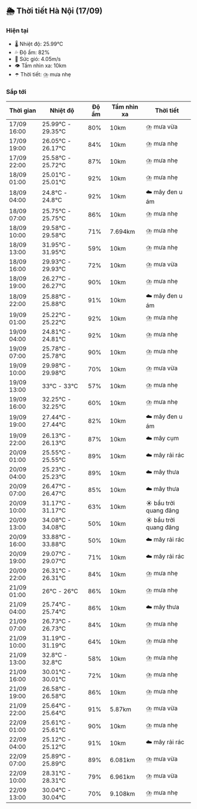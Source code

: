 ## 🌦️ Thời tiết Hà Nội (17/09)

### Hiện tại

- 🌡️ Nhiệt độ: 25.99℃
- 💦 Độ ẩm: 82%
- 💨 Sức gió: 4.05m/s
- 👁️ Tầm nhìn xa: 10km
- ☂️ Thời tiết: ⛈️ mưa nhẹ

### Sắp tới

| Thời gian | Nhiệt độ | Độ ẩm | Tầm nhìn xa | Thời tiết |
| --- | --- | --- | --- | --- |
| 17/09 16:00 | 25.99℃ - 29.35℃ | 80% | 10km | ⛈️ mưa vừa |
| 17/09 19:00 | 26.05℃ - 26.17℃ | 84% | 10km | ⛈️ mưa nhẹ |
| 17/09 22:00 | 25.58℃ - 25.72℃ | 87% | 10km | ⛈️ mưa nhẹ |
| 18/09 01:00 | 25.01℃ - 25.01℃ | 92% | 10km | ⛈️ mưa nhẹ |
| 18/09 04:00 | 24.8℃ - 24.8℃ | 92% | 10km | ☁️ mây đen u ám |
| 18/09 07:00 | 25.75℃ - 25.75℃ | 86% | 10km | ⛈️ mưa nhẹ |
| 18/09 10:00 | 29.58℃ - 29.58℃ | 71% | 7.694km | ⛈️ mưa nhẹ |
| 18/09 13:00 | 31.95℃ - 31.95℃ | 59% | 10km | ⛈️ mưa nhẹ |
| 18/09 16:00 | 29.93℃ - 29.93℃ | 72% | 10km | ⛈️ mưa vừa |
| 18/09 19:00 | 26.27℃ - 26.27℃ | 90% | 10km | ⛈️ mưa nhẹ |
| 18/09 22:00 | 25.88℃ - 25.88℃ | 91% | 10km | ☁️ mây đen u ám |
| 19/09 01:00 | 25.22℃ - 25.22℃ | 92% | 10km | ⛈️ mưa nhẹ |
| 19/09 04:00 | 24.81℃ - 24.81℃ | 92% | 10km | ⛈️ mưa nhẹ |
| 19/09 07:00 | 25.78℃ - 25.78℃ | 90% | 10km | ⛈️ mưa nhẹ |
| 19/09 10:00 | 29.98℃ - 29.98℃ | 70% | 10km | ⛈️ mưa vừa |
| 19/09 13:00 | 33℃ - 33℃ | 57% | 10km | ⛈️ mưa nhẹ |
| 19/09 16:00 | 32.25℃ - 32.25℃ | 60% | 10km | ⛈️ mưa nhẹ |
| 19/09 19:00 | 27.44℃ - 27.44℃ | 82% | 10km | ☁️ mây đen u ám |
| 19/09 22:00 | 26.13℃ - 26.13℃ | 87% | 10km | ☁️ mây cụm |
| 20/09 01:00 | 25.55℃ - 25.55℃ | 89% | 10km | ☁️ mây rải rác |
| 20/09 04:00 | 25.23℃ - 25.23℃ | 89% | 10km | ☁️ mây thưa |
| 20/09 07:00 | 26.47℃ - 26.47℃ | 85% | 10km | ☁️ mây thưa |
| 20/09 10:00 | 31.17℃ - 31.17℃ | 63% | 10km | ☀️ bầu trời quang đãng |
| 20/09 13:00 | 34.08℃ - 34.08℃ | 50% | 10km | ☀️ bầu trời quang đãng |
| 20/09 16:00 | 33.88℃ - 33.88℃ | 50% | 10km | ☁️ mây rải rác |
| 20/09 19:00 | 29.07℃ - 29.07℃ | 71% | 10km | ☁️ mây rải rác |
| 20/09 22:00 | 26.31℃ - 26.31℃ | 84% | 10km | ⛈️ mưa nhẹ |
| 21/09 01:00 | 26℃ - 26℃ | 86% | 10km | ⛈️ mưa nhẹ |
| 21/09 04:00 | 25.74℃ - 25.74℃ | 86% | 10km | ☁️ mây thưa |
| 21/09 07:00 | 26.73℃ - 26.73℃ | 84% | 10km | ⛈️ mưa nhẹ |
| 21/09 10:00 | 31.19℃ - 31.19℃ | 64% | 10km | ⛈️ mưa nhẹ |
| 21/09 13:00 | 32.8℃ - 32.8℃ | 58% | 10km | ⛈️ mưa nhẹ |
| 21/09 16:00 | 30.01℃ - 30.01℃ | 72% | 10km | ⛈️ mưa nhẹ |
| 21/09 19:00 | 26.58℃ - 26.58℃ | 86% | 10km | ⛈️ mưa nhẹ |
| 21/09 22:00 | 25.64℃ - 25.64℃ | 91% | 5.87km | ⛈️ mưa vừa |
| 22/09 01:00 | 25.61℃ - 25.61℃ | 90% | 10km | ⛈️ mưa nhẹ |
| 22/09 04:00 | 25.12℃ - 25.12℃ | 91% | 10km | ☁️ mây rải rác |
| 22/09 07:00 | 25.89℃ - 25.89℃ | 89% | 6.081km | ⛈️ mưa vừa |
| 22/09 10:00 | 28.31℃ - 28.31℃ | 79% | 6.961km | ⛈️ mưa vừa |
| 22/09 13:00 | 30.04℃ - 30.04℃ | 70% | 9.108km | ⛈️ mưa nhẹ |
